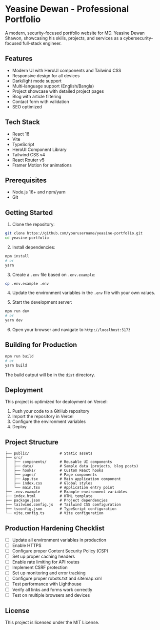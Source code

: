 # Yeasine Dewan - Professional Portfolio

A modern, security-focused portfolio website for MD. Yeasine Dewan Shawon, showcasing his skills, projects, and services as a cybersecurity-focused full-stack engineer.

## Features

- Modern UI with HeroUI components and Tailwind CSS
- Responsive design for all devices
- Dark/light mode support
- Multi-language support (English/Bangla)
- Project showcase with detailed project pages
- Blog with article filtering
- Contact form with validation
- SEO optimized

## Tech Stack

- React 18
- Vite
- TypeScript
- HeroUI Component Library
- Tailwind CSS v4
- React Router v5
- Framer Motion for animations

## Prerequisites

- Node.js 16+ and npm/yarn
- Git

## Getting Started

1. Clone the repository:

```bash
git clone https://github.com/yourusername/yeasine-portfolio.git
cd yeasine-portfolio
```

2. Install dependencies:

```bash
npm install
# or
yarn
```

3. Create a `.env` file based on `.env.example`:

```bash
cp .env.example .env
```

4. Update the environment variables in the `.env` file with your own values.

5. Start the development server:

```bash
npm run dev
# or
yarn dev
```

6. Open your browser and navigate to `http://localhost:5173`

## Building for Production

```bash
npm run build
# or
yarn build
```

The build output will be in the `dist` directory.

## Deployment

This project is optimized for deployment on Vercel:

1. Push your code to a GitHub repository
2. Import the repository in Vercel
3. Configure the environment variables
4. Deploy

## Project Structure

```
├── public/              # Static assets
├── src/
│   ├── components/      # Reusable UI components
│   ├── data/            # Sample data (projects, blog posts)
│   ├── hooks/           # Custom React hooks
│   ├── pages/           # Page components
│   ├── App.tsx          # Main application component
│   ├── index.css        # Global styles
│   └── main.tsx         # Application entry point
├── .env.example         # Example environment variables
├── index.html           # HTML template
├── package.json         # Project dependencies
├── tailwind.config.js   # Tailwind CSS configuration
├── tsconfig.json        # TypeScript configuration
└── vite.config.ts       # Vite configuration
```

## Production Hardening Checklist

- [ ] Update all environment variables in production
- [ ] Enable HTTPS
- [ ] Configure proper Content Security Policy (CSP)
- [ ] Set up proper caching headers
- [ ] Enable rate limiting for API routes
- [ ] Implement CSRF protection
- [ ] Set up monitoring and error tracking
- [ ] Configure proper robots.txt and sitemap.xml
- [ ] Test performance with Lighthouse
- [ ] Verify all links and forms work correctly
- [ ] Test on multiple browsers and devices

## License

This project is licensed under the MIT License.

